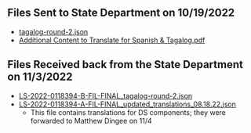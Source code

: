 ## Files Sent to State Department on 10/19/2022
- [tagalog-round-2.json](https://github.com/department-of-veterans-affairs/va.gov-team/blob/master/products/health-care/checkin/translations/tagalog-round-2/tagalog-round-2.json)
- [Additional Content to Translate for Spanish & Tagalog.pdf](https://github.com/department-of-veterans-affairs/va.gov-team/blob/master/products/health-care/checkin/translations/tagalog-round-2/Additional%20Content%20to%20Translate%20for%20Spanish%20%26%20Tagalog.pdf)


## Files Received back from the State Department on 11/3/2022
- [LS-2022-0118394-B-FIL-FINAL_tagalog-round-2.json](https://github.com/department-of-veterans-affairs/va.gov-team/blob/master/products/health-care/checkin/translations/tagalog-round-2/LS-2022-0118394-B-FIL-FINAL_tagalog-round-2.json)
- [LS-2022-0118394-A-FIL-FINAL_updated_translations_08.18.22.json](https://github.com/department-of-veterans-affairs/va.gov-team/blob/master/products/health-care/checkin/translations/tagalog-round-2/LS-2022-0118394-A-FIL-FINAL_updated_translations_08.18.22.json)
  - This file contains translations for DS components; they were forwarded to Matthew Dingee on 11/4

